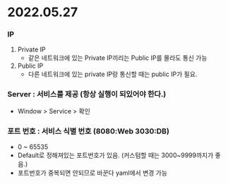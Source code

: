 # 2022.05.27

### IP
1. Private IP
    - 같은 네트워크에 있는 Private IP끼리는 Public IP를 몰라도 통신 가능
2. Public IP
    - 다른 네트워크에 있는 private IP랑 통신할 때는 public IP가 필요.
### Server : 서비스를 제공 (항상 실행이 되있어야 한다.)
- Window > Service > 확인
### 포트 번호 : 서비스 식별 번호 (8080:Web 3030:DB)
- 0 ~ 65535
- Default로 정해져있는 포트번호가 있음. (커스텀할 때는 3000~9999까지가 좋음.)
- 포트번호가 중복되면 안되므로 바꾼다 yaml에서 변경 가능
